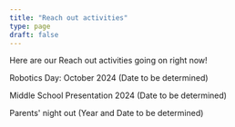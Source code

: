 ```yaml
---
title: "Reach out activities"
type: page
draft: false
---
```

Here are our Reach out activities going on right now!

Robotics Day: October 2024 (Date to be determined)

Middle School Presentation 2024 (Date to be determined)

Parents' night out (Year and Date to be determined)

